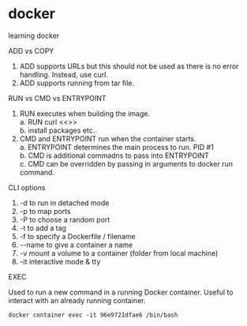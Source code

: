 # docker
learning docker

ADD vs COPY

1. ADD supports URLs but this should not be used as there is no error handling. Instead, use curl.
2. ADD supports running from tar file.

RUN vs CMD vs ENTRYPOINT

1. RUN executes when building the image. <br>
    a. RUN curl <<<URL>>> <br>
    b. install packages etc.. <br>
2. CMD and ENTRYPOINT run when the container starts. <br>
    a. ENTRYPOINT determines the main process to run. PID #1<br>
    b. CMD is additional commadns to pass into ENTRYPOINT<br>
    c. CMD can be overridden by passing in arguments to docker run command.<br>

CLI options
1. -d to run in detached mode
2. -p to map ports
3. -P to choose a random port
4. -t to add a tag
5. -f to specify a Dockerfile / filename
6. --name to give a container a name
7. -v mount a volume to a container (folder from local machine)
8. -it interactive mode & tty

EXEC 

Used to run a new command in a running Docker container. Useful to interact with an already running container.
```
docker container exec -it 96e9721dfae6 /bin/bash
```